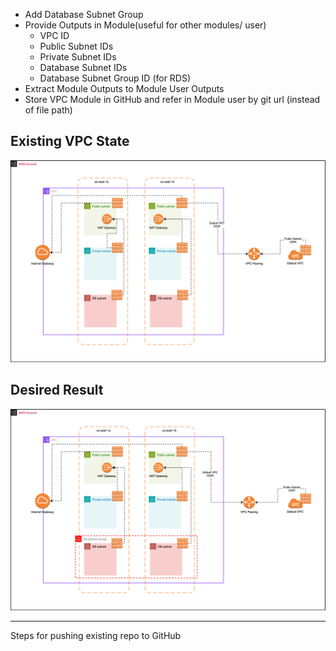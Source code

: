 - Add Database Subnet Group
- Provide Outputs in Module(useful for other modules/ user)
  - VPC ID
  - Public Subnet IDs
  - Private Subnet IDs
  - Database Subnet IDs
  - Database Subnet Group ID (for RDS)
- Extract Module Outputs to Module User Outputs
- Store VPC Module in GitHub and refer in Module user by git url (instead of file path)

## Existing VPC State

![](../assignment-svgs/vpc-v3.drawio.svg)

## Desired Result

![](../assignment-svgs/vpc-v4.drawio.svg)

---

Steps for pushing existing repo to GitHub
